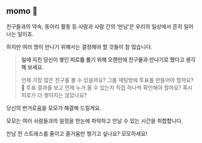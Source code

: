 ## momo 🍑


친구들과의 약속, 동아리 활동 등 사람과 사람 간의 ‘만남’은 우리의 일상에서 흔히 일어나는 일이죠.

하지만 여러 명이 만나기 위해서는 결정해야 할 것들이 참 많습니다.

> **일에 지친 당신이 쌓인 피로를 풀기 위해 오랜만에 친구들과 만나기로 했다고 생각해 보세요.**
>
> 언제 가장 많은 친구를 볼 수 있을까요? 그룹 채팅방에 투표를 만들어야 할까요? 🤔
> 투표 결과를 보고 언제 누가 올 수 있는지 직접 하나씩 확인해야 할까요?
> 혹시 피로가 더 쌓이지는 않았나요?

당신의 번거로움을 모모가 해결해 드릴게요.

모모는 여러 사람들과의 일정을 한눈에 파악하고 만날 수 있는 시간을 취합합니다.

만남 전 스트레스를 줄이고 즐거움만 챙기고 싶나요? 모모하세요!
